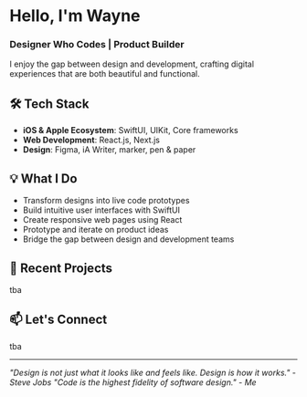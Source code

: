 # Hello, I'm Wayne
### Designer Who Codes | Product Builder

I enjoy the gap between design and development, crafting digital experiences that are both beautiful and functional. 

## 🛠 Tech Stack
- **iOS & Apple Ecosystem**: SwiftUI, UIKit, Core frameworks
- **Web Development**: React.js, Next.js
- **Design**: Figma, iA Writer, marker, pen & paper

## 💡 What I Do
- Transform designs into live code prototypes
- Build intuitive user interfaces with SwiftUI
- Create responsive web pages using React
- Prototype and iterate on product ideas
- Bridge the gap between design and development teams

## 🚀 Recent Projects
tba

## 📫 Let's Connect
tba

---

*"Design is not just what it looks like and feels like. Design is how it works." - Steve Jobs*
*"Code is the highest fidelity of software design." - Me*
